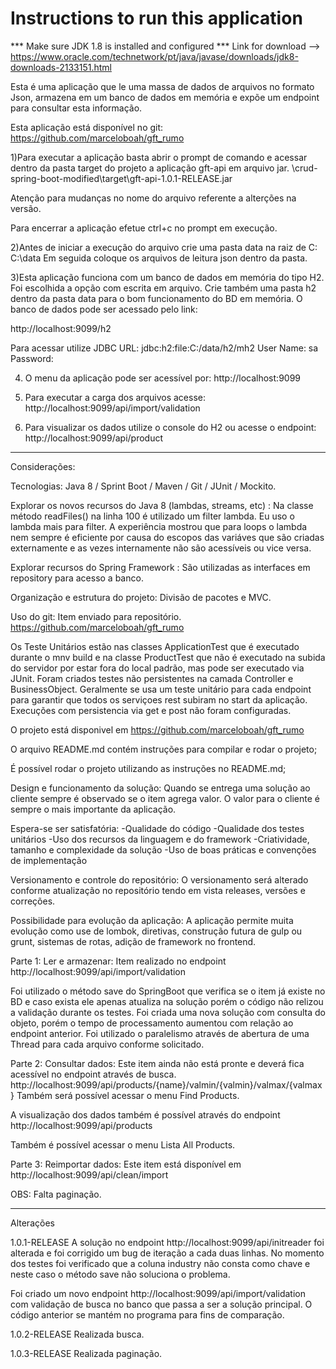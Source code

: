 # Instructions to run this application

*** Make sure JDK 1.8 is installed and configured ***
Link for download --> https://www.oracle.com/technetwork/pt/java/javase/downloads/jdk8-downloads-2133151.html

Esta é uma aplicação que le uma massa de dados de arquivos no formato Json, armazena em um banco de dados em memória e expõe um endpoint para consultar esta informação.

Esta aplicação está disponível no git:
https://github.com/marceloboah/gft_rumo

1)Para executar a aplicação basta
abrir o prompt de comando e acessar dentro da pasta target do projeto a aplicação gft-api em arquivo  jar.
\crud-spring-boot-modified\target\gft-api-1.0.1-RELEASE.jar

Atenção para mudanças no nome do arquivo referente a alterções na versão.

Para encerrar a aplicação efetue ctrl+c no prompt em execução.


2)Antes de iniciar a execução do arquivo crie uma pasta data na raiz de C:
C:\data
Em seguida coloque os arquivos de leitura json dentro da pasta.

3)Esta aplicação funciona com um banco de dados em memória do tipo H2.
Foi escolhida a opção com escrita em arquivo.
Crie também uma pasta h2 dentro da pasta data para o bom funcionamento do BD em memória.
O banco de dados pode ser acessado pelo link:

http://localhost:9099/h2

Para acessar utilize
JDBC URL:   jdbc:h2:file:C:/data/h2/mh2
User Name:  sa
Password:

4) O menu da aplicação pode ser acessível por:
http://localhost:9099

5) Para executar a carga dos arquivos acesse:
http://localhost:9099/api/import/validation

6) Para visualizar os dados utilize o console do H2 ou acesse o endpoint:
http://localhost:9099/api/product

---------------------------------------

Considerações:

Tecnologias: Java 8 / Sprint Boot / Maven / Git / JUnit / Mockito. 

Explorar os novos recursos do Java 8 (lambdas, streams, etc) : Na classe método readFiles() na linha 100 é utilizado um filter lambda. Eu uso o lambda mais para filter. A experiência mostrou que para loops o lambda nem sempre é eficiente por causa do escopos das variáves que são criadas externamente e as vezes internamente não são acessíveis ou vice versa.


Explorar recursos do Spring Framework : São utilizadas as interfaces em repository para acesso a banco.

Organização e estrutura do projeto: Divisão de pacotes e MVC.

Uso do git: Item enviado para repositório.
https://github.com/marceloboah/gft_rumo

Os Teste Unitários estão nas classes ApplicationTest que é executado durante o mnv build e na classe ProductTest que não é executado na subida do servidor por estar fora do local padrão, mas pode ser executado via JUnit. Foram criados testes não persistentes na camada Controller e BusinessObject.
Geralmente se usa um teste unitário para cada endpoint para garantir que todos os serviçoes rest subiram no start da aplicação. Execuções com persistencia via get e post não foram configuradas.

O projeto está disponivel  em https://github.com/marceloboah/gft_rumo

O arquivo README.md contém instruções para compilar e rodar o projeto;

É possível rodar o projeto utilizando as instruções no README.md;


Design e funcionamento da solução: Quando se entrega uma solução ao cliente sempre é observado se o item agrega valor. O valor para o cliente é sempre o mais importante da aplicação.

Espera-se ser satisfatória:
-Qualidade do código
-Qualidade dos testes unitários
-Uso dos recursos da linguagem e do framework
-Criatividade, tamanho e complexidade da solução
-Uso de boas práticas e convenções de implementação

Versionamento e controle do repositório: O versionamento será alterado conforme atualização no repositório tendo em vista releases, versões e correções.

Possibilidade para evolução da aplicação:
A aplicação permite muita evolução como use de lombok, diretivas, construção futura de gulp ou grunt, sistemas de rotas, adição de framework no frontend.

Parte 1: Ler e armazenar:
Item realizado no endpoint http://localhost:9099/api/import/validation

Foi utilizado o método save do SpringBoot que verifica se o item já existe no BD e caso exista ele apenas atualiza na solução porém o código não relizou a validação durante os testes.
Foi criada uma nova solução com consulta do objeto, porém o tempo de processamento aumentou com relação ao endpoint anterior. 
Foi utilizado o paralelismo através de abertura de uma Thread para cada arquivo conforme solicitado.


Parte 2: Consultar dados:
Este item ainda não está pronte e deverá fica acessível no endpoint através de busca. 
http://localhost:9099/api/products/{name}/valmin/{valmin}/valmax/{valmax}
Também será possível acessar o menu Find Products.

A visualização dos dados também é possível através do endpoint 
http://localhost:9099/api/products

Também é possível acessar o menu Lista All Products.

Parte 3: Reimportar dados:
Este item está disponível em
http://localhost:9099/api/clean/import

OBS: Falta paginação.


--------------------------------
Alterações

1.0.1-RELEASE
A solução no endpoint http://localhost:9099/api/initreader foi alterada e foi corrigido um bug de iteração a cada duas linhas. No momento dos testes foi verificado que a coluna industry não consta como chave e neste caso o método save não soluciona o problema.

Foi criado um novo endpoint http://localhost:9099/api/import/validation com validação de busca no banco que passa a ser a solução principal. O código anterior se mantém no programa para fins de comparação.


1.0.2-RELEASE
Realizada busca.

1.0.3-RELEASE
Realizada paginação.


